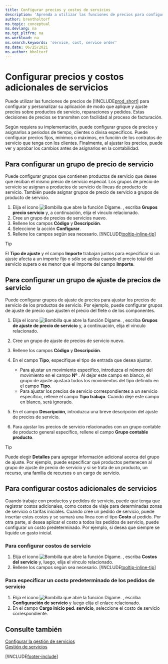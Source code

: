 ```yaml
---
title: Configurar precios y costos de servicios
description: 'Aprenda a utilizar las funciones de precios para configurar y personalizar su aplicación de modo que aplique y ajuste precios sobre productos de servicio, reparaciones y pedidos.'
author: brentholtorf
ms.topic: conceptual
ms.devlang: na
ms.tgt_pltfrm: na
ms.workload: na
ms.search.keywords: 'service, cost, service order'
ms.date: 06/25/2021
ms.author: bholtorf
---
```


# Configurar precios y costos adicionales de servicios
Puede utilizar las funciones de precios de [!INCLUDE[prod_short](includes/prod_short.md)] para configurar y personalizar su aplicación de modo que aplique y ajuste precios sobre productos de servicio, reparaciones y pedidos. Estas decisiones de precios se transmiten con facilidad al proceso de facturación.  
  
Según requiera su implementación, puede configurar grupos de precios y asignarlos a periodos de tiempo, clientes o divisa específicos. Puede configurar precios fijos, mínimos o máximos, en función de los contratos de servicio que tenga con los clientes. Finalmente, al ajustar los precios, puede ver y aprobar los cambios antes de asignarlos en la contabilidad.  

## Para configurar un grupo de precio de servicio
Puede configurar grupos que contienen productos de servicio que desee que reciban el mismo precio de servicio especial. Los grupos de precio de servicio se asignan a productos de servicio de líneas de producto de servicio. También puede asignar grupos de precio de servicio a grupos de producto de servicio.  

1. Elija el icono ![Bombilla que abre la función Dígame.](media/ui-search/search_small.png "Dígame qué desea hacer") , escriba **Grupos precio servicio** y, a continuación, elija el vínculo relacionado.  
2. Cree un grupo de precios de servicios nuevo.  
3. Rellene los campos **Código** y **Descripción**.  
4. Seleccione la acción **Configurar**.  
2. Rellene los campos según sea necesario. [!INCLUDE[tooltip-inline-tip](includes/tooltip-inline-tip_md.md)]  

 > [!Tip]
 > El **Tipo de ajuste** y el campo **Importe** trabajan juntos para especificar si un ajuste afecta a un importe fijo o sólo se aplica cuando el precio total del servicio supera o es menor que el importe del campo **Importe**.  

## Para configurar un grupo de ajuste de precios de servicio  
Puede configurar grupos de ajuste de precios para ajustar los precios de servicio de los productos de servicio. Por ejemplo, puede configurar grupos de ajuste de precio que ajusten el precio del flete o de los componentes.  
  
1. Elija el icono ![Bombilla que abre la función Dígame.](media/ui-search/search_small.png "Dígame qué desea hacer") , escriba **Grupos de ajuste de precio de servicio** y, a continuación, elija el vínculo relacionado.  
2. Cree un grupo de ajuste de precios de servicio nuevo.  
3. Rellene los campos **Código** y **Descripción**.  
4. En el campo **Tipo**, especifique el tipo de entrada que desea ajustar.  
  
    * Para ajustar un movimiento específico, introduzca el número del movimiento en el campo **Nº** . Al dejar este campo en blanco, el grupo de ajuste ajustará todos los movimientos del tipo definido en el campo **Tipo**.  
    * Para ajustar los precios de servicio correspondientes a un servicio específico, rellene el campo **Tipo trabajo**. Cuando deje este campo en blanco, será ignorado.  
  
5. En el campo **Descripción**, introduzca una breve descripción del ajuste de precios de servicio.  
6. Para ajustar los precios de servicio relacionados con un grupo contable de producto general específico, rellene el campo **Grupo contable producto**.

> [!Tip]
> Puede elegir **Detalles** para agregar información adicional acerca del grupo de ajuste. Por ejemplo, puede especificar qué productos pertenecen al grupo de ajuste de precio de servicio y si se trata de un producto, un recurso, una familia de recursos o un cargo de servicio.  

## Para configurar costos adicionales de servicios
Cuando trabaje con productos y pedidos de servicio, puede que tenga que registrar costos adicionales, como costos de viaje para determinadas zonas de servicio o tarifas iniciales. Cuando cree un pedido de servicio, puede insertar estos costos y se sumará una línea con el tipo **Costo** al pedido. Por otra parte, si desea aplicar el costo a todos los pedidos de servicio, puede configurar un costo predeterminado. Por ejemplo, si desea que siempre se liquide un gasto inicial.
  
### Para configurar costos de servicio
1. Elija el icono ![Bombilla que abre la función Dígame.](media/ui-search/search_small.png "Dígame qué desea hacer") , escriba **Costos del servicio** y, luego, elija el vínculo relacionado. 
2. Rellene los campos según sea necesario. [!INCLUDE[tooltip-inline-tip](includes/tooltip-inline-tip_md.md)]  

### Para especificar un costo predeterminado de los pedidos de servicio
1. Elija el icono ![Bombilla que abre la función Dígame.](media/ui-search/search_small.png "Dígame qué desea hacer") , escriba **Configuración de servicio** y luego elija el enlace relacionado. 
2. En el campo **Cargo inicio ped. servicio**, seleccione el costo de servicio correspondiente.

## Consulte también
[Configurar la gestión de servicios](service-setup-service.md)  
[Gestión de servicios](service-service.md)  


[!INCLUDE[footer-include](includes/footer-banner.md)]